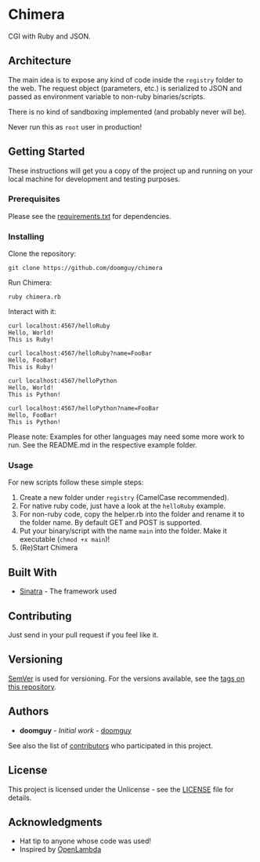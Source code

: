 # Chimera
CGI with Ruby and JSON. 

## Architecture
The main idea is to expose any kind of code inside the `registry` folder to the web. The request object (parameters, etc.) is serialized to JSON and passed as environment variable to non-ruby binaries/scripts. 

There is no kind of sandboxing implemented (and probably never will be).

Never run this as `root` user in production!

## Getting Started
These instructions will get you a copy of the project up and running on your local machine for development and testing purposes.

### Prerequisites
Please see the [requirements.txt](requirements.txt) for dependencies.

### Installing
Clone the repository:
```
git clone https://github.com/doomguy/chimera
```

Run Chimera:
```
ruby chimera.rb
```

Interact with it:
```
curl localhost:4567/helloRuby
Hello, World!
This is Ruby!

curl localhost:4567/helloRuby?name=FooBar
Hello, FooBar!
This is Ruby!

curl localhost:4567/helloPython
Hello, World!
This is Python!

curl localhost:4567/helloPython?name=FooBar
Hello, FooBar!
This is Python!
```

Please note: Examples for other languages may need some more work to run. See the README.md in the respective example folder.

### Usage
For new scripts follow these simple steps:
1. Create a new folder under `registry` (CamelCase recommended).
2. For native ruby code, just have a look at the `helloRuby` example.
3. For non-ruby code, copy the helper.rb into the folder and rename it to the folder name. By default GET and POST is supported.
4. Put your binary/script with the name `main` into the folder. Make it executable (`chmod +x main`)!
5. (Re)Start Chimera

## Built With
* [Sinatra](http://sinatrarb.com/) - The framework used

## Contributing
Just send in your pull request if you feel like it.

## Versioning
[SemVer](http://semver.org/) is used for versioning. For the versions available, see the [tags on this repository](https://github.com/doomguy/chimera/tags).

## Authors
* **doomguy** - *Initial work* - [doomguy](https://github.com/doomguy)

See also the list of [contributors](https://github.com/doomguy/chimera/contributors) who participated in this project.

## License
This project is licensed under the Unlicense - see the [LICENSE](LICENSE) file for details.

## Acknowledgments
* Hat tip to anyone whose code was used!
* Inspired by [OpenLambda](https://github.com/open-lambda/open-lambda)
